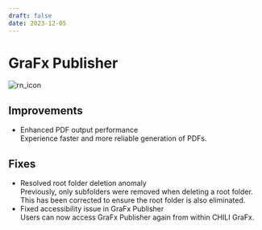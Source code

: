 ```yaml
---
draft: false
date: 2023-12-05
---
```


# GraFx Publisher

![rn_icon](../../../../../assets/CHILI_publisher_RGB.svg)

## Improvements

- Enhanced PDF output performance  
Experience faster and more reliable generation of PDFs.

## Fixes

- Resolved root folder deletion anomaly  
Previously, only subfolders were removed when deleting a root folder. This has been corrected to ensure the root folder is also eliminated.
- Fixed accessibility issue in GraFx Publisher  
Users can now access GraFx Publisher again from within CHILI GraFx.
